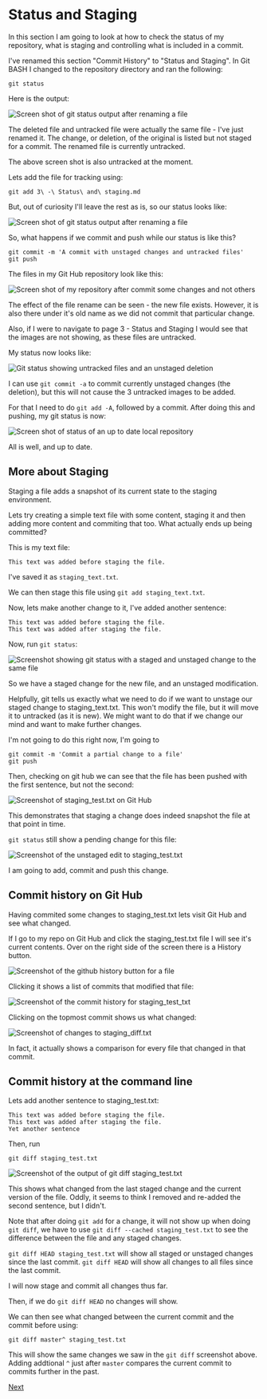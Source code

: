 # Status and Staging

In this section I am going to look at how to check the status of my repository, what is staging and controlling what is included in a commit.

I've renamed this section "Commit History" to "Status and Staging". In Git BASH I changed to the repository directory and ran the following:
```
git status
```

Here is the output:

![Screen shot of git status output after renaming a file](images/git_status_after_rename.png)

The deleted file and untracked file were actually the same file - I've just renamed it. The change, or deletion, of the original is listed but not staged for a commit. The renamed file is currently untracked.

The above screen shot is also untracked at the moment.

Lets add the file for tracking using:
```
git add 3\ -\ Status\ and\ staging.md
```

But, out of curiosity I'll leave the rest as is, so our status looks like:

![Screen shot of git status output after renaming a file](images/git_status_after_tracking_new_file.png)

So, what happens if we commit and push while our status is like this?

```
git commit -m 'A commit with unstaged changes and untracked files'
git push
```

The files in my Git Hub repository look like this:

![Screen shot of my repository after commit some changes and not others](images/GitHub_repo_screenshot_section3a.png)

The effect of the file rename can be seen - the new file exists. However, it is also there under it's old name as we did not commit that particular change.

Also, if I were to navigate to page 3 - Status and Staging I would see that the images are not showing, as these files are untracked.

My status now looks like:

![Git status showing untracked files and an unstaged deletion](images/git_status_with_untracked_files.png)

I can use `git commit -a` to commit currently unstaged changes (the deletion), but this will not cause the 3 untracked images to be added.

For that I need to do `git add -A`, followed by a commit. After doing this and pushing, my git status is now:

![Screen shot of status of an up to date local repository](images/git_status_A_ok.png)

All is well, and up to date.

## More about Staging

Staging a file adds a snapshot of its current state to the staging environment.

Lets try creating a simple text file with some content, staging it and then adding more content and commiting that too. What actually ends up being committed?

This is my text file:
```
This text was added before staging the file.
```
I've saved it as `staging_text.txt`.

We can then stage this file using `git add staging_text.txt`.

Now, lets make another change to it, I've added another sentence:
```
This text was added before staging the file.
This text was added after staging the file.
```

Now, run `git status`:

![Screenshot showing git status with a staged and unstaged change to the same file](images/git_status_staged_and_unstaged_changes_same_file.png)

So we have a staged change for the new file, and an unstaged modification.

Helpfully, git tells us exactly what we need to do if we want to unstage our staged change to staging_text.txt. This won't modify the file, but it will move it to untracked (as it is new). We might want to do that if we change our mind and want to make further changes.

I'm not going to do this right now, I'm going to 
```
git commit -m 'Commit a partial change to a file'
git push
```

Then, checking on git hub we can see that the file has been pushed with the first sentence, but not the second:

![Screenshot of staging_test.txt on Git Hub](images/staging_text_screenshot_1.png)

This demonstrates that staging a change does indeed snapshot the file at that point in time.

`git status` still show a pending change for this file:

![Screenshot of the unstaged edit to staging_test.txt](images/git_status_unstaged_change.png)

I am going to add, commit and push this change.

## Commit history on Git Hub

Having commited some changes to staging_test.txt lets visit Git Hub and see what changed.

If I go to my repo on Git Hub and click the staging_test.txt file I will see it's current contents. Over on the right side of the screen there is a History button.

![Screenshot of the github history button for a file](images/github_history_button.png)

Clicking it shows a list of commits that modified that file:

![Screenshot of the commit history for staging_test_txt](images/github_history_staging_test.png)

Clicking on the topmost commit shows us what changed:

![Screenshot of changes to staging_diff.txt](images/github_staging_test_diff.png)

In fact, it actually shows a comparison for every file that changed in that commit.

## Commit history at the command line

Lets add another sentence to staging_test.txt:
```
This text was added before staging the file.
This text was added after staging the file.
Yet another sentence
```

Then, run
```
git diff staging_test.txt
```

![Screenshot of the output of git diff staging_test.txt](images/git_diff_screenshot.png)

This shows what changed from the last staged change and the current version of the file. Oddly, it seems to think I removed and re-added the second sentence, but I didn't.

Note that after doing `git add` for a change, it will not show up when doing `git diff`, we have to use `git diff --cached staging_test.txt` to see the difference between the file and any staged changes.

`git diff HEAD staging_test.txt` will show all staged or unstaged changes since the last commit. `git diff HEAD` will show all changes to all files since the last commit.

I will now stage and commit all changes thus far.

Then, if we do `git diff HEAD` no changes will show.

We can then see what changed between the current commit and the commit before using:
```
git diff master^ staging_test.txt
```

This will show the same changes we saw in the `git diff` screenshot above. Adding addtional `^` just after `master` compares the current commit to commits further in the past.

[Next](4%20-%20Revert.md)